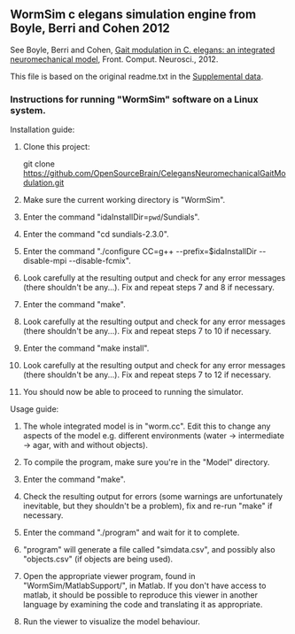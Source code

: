 ## WormSim c elegans simulation engine from Boyle, Berri and Cohen 2012

See Boyle, Berri and Cohen, [Gait modulation in C. elegans: an integrated neuromechanical model](http://www.frontiersin.org/Computational_Neuroscience/10.3389/fncom.2012.00010/abstract), Front. Comput. Neurosci., 2012.

This file is based on the original readme.txt in the [Supplemental data](http://journal.frontiersin.org/Article/DownloadFile/48074/octet-stream/WormSim1.ZIP/9).

### Instructions for running "WormSim" software on a Linux system.

Installation guide:

1) Clone this project:
    
    git clone https://github.com/OpenSourceBrain/CelegansNeuromechanicalGaitModulation.git

3) Make sure the current working directory is "WormSim".

4) Enter the command "idaInstallDir=`pwd`/Sundials".

5) Enter the command "cd sundials-2.3.0".

6) Enter the command "./configure CC=g++ --prefix=$idaInstallDir --disable-mpi --disable-fcmix".

7) Look carefully at the resulting output and check for any error messages (there shouldn't be any...). Fix and repeat steps 7 and 8 if necessary.

8) Enter the command "make".

9) Look carefully at the resulting output and check for any error messages (there shouldn't be any...). Fix and repeat steps 7 to 10 if necessary.

10) Enter the command "make install".

11) Look carefully at the resulting output and check for any error messages (there shouldn't be any...). Fix and repeat steps 7 to 12 if necessary.

12) You should now be able to proceed to running the simulator.

Usage guide:

1) The whole integrated model is in "worm.cc". Edit this to change any aspects of the model e.g. different environments (water -> intermediate -> agar, with and without objects).

2) To compile the program, make sure you're in the "Model" directory.

3) Enter the command "make".

4) Check the resulting output for errors (some warnings are unfortunately inevitable, but they shouldn't be a problem), fix and re-run "make" if necessary.

5) Enter the command "./program" and wait for it to complete.

6) "program" will generate a file called "simdata.csv", and possibly also "objects.csv" (if objects are being used).

7) Open the appropriate viewer program, found in "WormSim/MatlabSupport/", in Matlab. If you don't have access to matlab, it should be possible to reproduce this viewer in another language by examining the code and translating it as appropriate.

8) Run the viewer to visualize the model behaviour.


